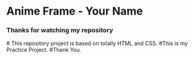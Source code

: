 # Anime Frame - Your Name
<h3>Thanks for watching my repository</h3>
# This repository project is based on totally HTML and CSS.
#This is my Practice Project.
#Thank You. 
